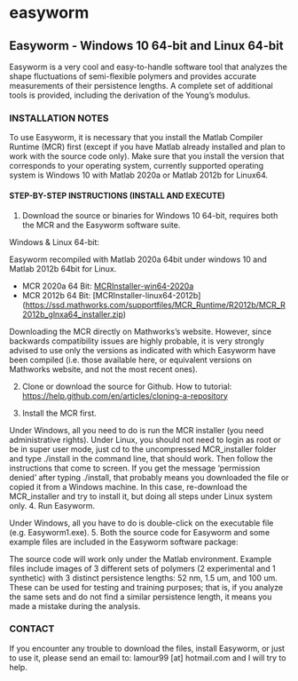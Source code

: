 # easyworm
## Easyworm - Windows 10 64-bit and Linux 64-bit

Easyworm is a very cool and easy-to-handle software tool that analyzes the shape fluctuations of semi-flexible polymers and provides accurate measurements of their persistence lengths. A complete set of additional tools is provided, including the derivation of the Young’s modulus.

### INSTALLATION NOTES

To use Easyworm, it is necessary that you install the Matlab Compiler Runtime (MCR) first (except if you have Matlab already installed and plan to work with the source code only). Make sure that you install the version that corresponds to your operating system, currently supported operating system is Windows 10 with Matlab 2020a or Matlab 2012b for Linux64.

#### STEP-BY-STEP INSTRUCTIONS (INSTALL AND EXECUTE)

1. Download the source or binaries for Windows 10 64-bit, requires both the MCR and the Easyworm software suite.

Windows & Linux 64-bit:

Easyworm recompiled with Matlab 2020a 64bit under windows 10 and Matlab 2012b 64bit for Linux.

* MCR 2020a 64 Bit: [MCRInstaller-win64-2020a](https://ssd.mathworks.com/supportfiles/downloads/R2020a/Release/5/deployment_files/installer/complete/win64/MATLAB_Runtime_R2020a_Update_5_win64.zip)
* MCR 2012b 64 Bit: [MCRInstaller-linux64-2012b] (https://ssd.mathworks.com/supportfiles/MCR_Runtime/R2012b/MCR_R2012b_glnxa64_installer.zip)

Downloading the MCR directly on Mathworks’s website. However, since backwards compatibility issues are highly probable, it is very strongly advised to use only the versions as indicated with which Easyworm have been compiled (i.e. those available here, or equivalent versions on Mathworks website, and not the most recent ones).

2. Clone or download the source for Github.  How to tutorial: https://help.github.com/en/articles/cloning-a-repository

3. Install the MCR first.

Under Windows, all you need to do is run the MCR installer (you need administrative rights).
Under Linux, you should not need to login as root or be in super user mode, just cd to the uncompressed MCR_installer folder and type ./install in the command line, that should work. Then follow the instructions that come to screen. If you get the message ‘permission denied’ after typing ./install, that probably means you downloaded the file or copied it from a Windows machine. In this case, re-download the MCR_installer and try to install it, but doing all steps under Linux system only.
4. Run Easyworm.

Under Windows, all you have to do is double-click on the executable file (e.g. Easyworm1.exe).
5. Both the source code for Easyworm and some example files are included in the Easyworm software package:

The source code will work only under the Matlab environment.
Example files include images of 3 different sets of polymers (2 experimental and 1 synthetic) with 3 distinct persistence lengths: 52 nm, 1.5 um, and 100 um. These can be used for testing and training purposes; that is, if you analyze the same sets and do not find a similar persistence length, it means you made a mistake during the analysis.
 

### CONTACT

If you encounter any trouble to download the files, install Easyworm, or just to use it, please send an email to: lamour99 [at] hotmail.com and I will try to help.
